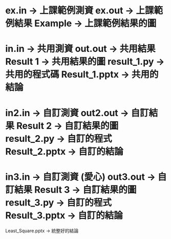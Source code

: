 ex.in -> 上課範例測資
ex.out -> 上課範例結果
Example -> 上課範例結果的圖
========================
in.in -> 共用測資
out.out -> 共用結果
Result 1 -> 共用結果的圖
result_1.py -> 共用的程式碼
Result_1.pptx -> 共用的結論
========================
in2.in -> 自訂測資
out2.out -> 自訂結果
Result 2 -> 自訂結果的圖
result_2.py -> 自訂的程式
Result_2.pptx -> 自訂的結論
========================
in3.in -> 自訂測資 (愛心)
out3.out -> 自訂結果
Result 3 -> 自訂結果的圖
result_3.py -> 自訂的程式
Result_3.pptx -> 自訂的結論
========================
Least_Square.pptx -> 統整好的結論